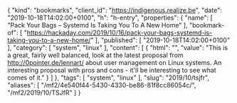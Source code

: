 {
  "kind": "bookmarks",
  "client_id": "https://indigenous.realize.be",
  "date": "2019-10-18T14:02:00+0100",
  "h": "h-entry",
  "properties": {
    "name": [
      "Pack Your Bags – Systemd Is Taking You To A New Home"
    ],
    "bookmark-of": [
      "https://hackaday.com/2019/10/16/pack-your-bags-systemd-is-taking-you-to-a-new-home/"
    ],
    "published": [
      "2019-10-18T14:02:00+0100"
    ],
    "category": [
      "system",
      "linux"
    ],
    "content": [
      {
        "html": "",
        "value": "This is a great, fairly well balanced, look at the latest proposal from http://0pointer.de/lennart/ about user management on Linux systems. An interesting proposal with pros and cons - it'll be interesting to see what comes of it."
      }
    ]
  },
  "tags": [
    "system",
    "linux"
  ],
  "slug": "2019/10/tsjfr",
  "aliases": [
    "/mf2/4e540f44-5430-4330-be86-81f8cc86054c/",
    "/mf2/2019/10/TSJfR"
  ]
}

